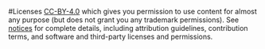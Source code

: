 
#Licenses [CC-BY-4.0](https://creativecommons.org/licenses/by/4.0/) which gives you permission to use content for almost any purpose (but does not grant you any trademark permissions). See [notices](notices.md) for complete details, including attribution guidelines, contribution terms, and software and third-party licenses and permissions.
